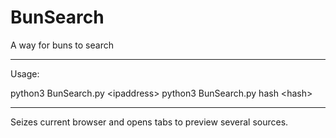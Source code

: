 # BunSearch
A way for buns to search

------
Usage:

python3 BunSearch.py \<ipaddress\>
python3 BunSearch.py hash \<hash\>
  
------

Seizes current browser and opens tabs to preview several sources.
